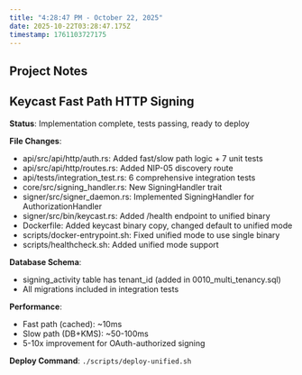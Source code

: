 ```yaml
---
title: "4:28:47 PM - October 22, 2025"
date: 2025-10-22T03:28:47.175Z
timestamp: 1761103727175
---
```


## Project Notes

## Keycast Fast Path HTTP Signing

**Status**: Implementation complete, tests passing, ready to deploy

**File Changes**:
- api/src/api/http/auth.rs: Added fast/slow path logic + 7 unit tests
- api/src/api/http/routes.rs: Added NIP-05 discovery route
- api/tests/integration_test.rs: 6 comprehensive integration tests
- core/src/signing_handler.rs: New SigningHandler trait
- signer/src/signer_daemon.rs: Implemented SigningHandler for AuthorizationHandler
- signer/src/bin/keycast.rs: Added /health endpoint to unified binary
- Dockerfile: Added keycast binary copy, changed default to unified mode
- scripts/docker-entrypoint.sh: Fixed unified mode to use single binary
- scripts/healthcheck.sh: Added unified mode support

**Database Schema**:
- signing_activity table has tenant_id (added in 0010_multi_tenancy.sql)
- All migrations included in integration tests

**Performance**:
- Fast path (cached): ~10ms
- Slow path (DB+KMS): ~50-100ms
- 5-10x improvement for OAuth-authorized signing

**Deploy Command**: `./scripts/deploy-unified.sh`
